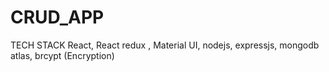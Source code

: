# CRUD_APP


TECH STACK
React, React redux , Material UI, nodejs, expressjs, mongodb atlas, brcypt (Encryption)
